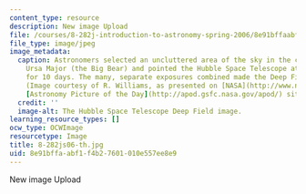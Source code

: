 ```yaml
---
content_type: resource
description: New image Upload
file: /courses/8-282j-introduction-to-astronomy-spring-2006/8e91bffaabf1f4b27601010e557ee8e9_8-282js06-th.jpg
file_type: image/jpeg
image_metadata:
  caption: Astronomers selected an uncluttered area of the sky in the constellation
    Ursa Major (the Big Bear) and pointed the Hubble Space Telescope at a single spot
    for 10 days. The many, separate exposures combined made the Deep Field image above.
    (Image courtesy of R. Williams, as presented on [NASA](http://www.nasa.gov/)'s
    [Astronomy Picture of the Day](http://apod.gsfc.nasa.gov/apod/) site.)
  credit: ''
  image-alt: The Hubble Space Telescope Deep Field image.
learning_resource_types: []
ocw_type: OCWImage
resourcetype: Image
title: 8-282js06-th.jpg
uid: 8e91bffa-abf1-f4b2-7601-010e557ee8e9
---
```

New image Upload

